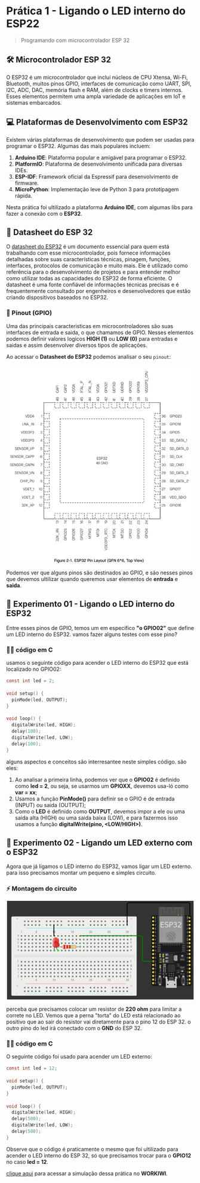 # Prática 1 - Ligando o LED interno do ESP22

> Programando com microcontrolador ESP 32

## 🛠️ Microcontrolador ESP 32

O ESP32 é um microcontrolador que inclui núcleos de CPU Xtensa, Wi-Fi, Bluetooth, muitos pinos GPIO, interfaces de comunicação como UART, SPI, I2C, ADC, DAC, memória flash e RAM, além de clocks e timers internos. Esses elementos permitem uma ampla variedade de aplicações em IoT e sistemas embarcados.

## 💻 Plataformas de Desenvolvimento com ESP32

Existem várias plataformas de desenvolvimento que podem ser usadas para programar o ESP32. Algumas das mais populares incluem:
1. **Arduino IDE**: Plataforma popular e amigável para programar o ESP32.
2. **PlatformIO**: Plataforma de desenvolvimento unificada para diversas IDEs.
3. **ESP-IDF**: Framework oficial da Espressif para desenvolvimento de firmware.
4. **MicroPython**: Implementação leve de Python 3 para prototipagem rápida.

Nesta prática foi ultilizado a plataforma **Arduino IDE**, com algumas libs para fazer a conexão com o **ESP32**.

## 📄 Datasheet do ESP 32

O [datasheet do ESP32](https://www.google.com/url?sa=t&source=web&rct=j&opi=89978449&url=https://www.espressif.com/sites/default/files/documentation/esp32_datasheet_en.pdf&ved=2ahUKEwjqyNbDvceFAxWxqpUCHWA-DnUQFnoECAYQAQ&usg=AOvVaw0aPqs26KTwgQAQ33yEvdPB) é um documento essencial para quem está trabalhando com esse microcontrolador, pois fornece informações detalhadas sobre suas características técnicas, pinagem, funções, interfaces, protocolos de comunicação e muito mais. Ele é utilizado como referência para o desenvolvimento de projetos e para entender melhor como utilizar todas as capacidades do ESP32 de forma eficiente. O datasheet é uma fonte confiável de informações técnicas precisas e é frequentemente consultado por engenheiros e desenvolvedores que estão criando dispositivos baseados no ESP32.

### 🔌 Pinout (GPIO)

Uma das principais caracteristicas em microcontroladores são suas interfaces de entrada e saida, o que chamamos de GPIO. Nesses elementos podemos definir valores logicos **HIGH (1)** ou **LOW (0)** para entradas e saidas e assim desenvolver diversos tipos de aplicações.

Ao acessar o **Datasheet do ESP32** podemos analisar o seu `pinout`:

<center>
    <img width=500 src="../p1/imgs/pinout_esp32.jpg"/>
</center>

Podemos ver que alguns pinos são destinados ao GPIO, e são nesses pinos que devemos ultilizar quando queremos usar elementos de **entrada** e **saida**.

## 🧪 Experimento 01 - Ligando o LED interno do ESP32

Entre esses pinos de GPIO, temos um em especifico **"o GPIO02"** que define um LED interno do ESP32. vamos fazer alguns testes com esse pino?

### 🧑‍💻 código em C

usamos o seguinte código para acender o LED interno do ESP32 que está localizado no GPIO02:

```C
const int led = 2;

void setup() {
  pinMode(led, OUTPUT);
}

void loop() {
  digitalWrite(led, HIGH);
  delay(100);
  digitalWrite(led, LOW);
  delay(100);
}
```
alguns aspectos e conceitos são interresantee neste simples código. são eles:

1. Ao analisar a primeira linha, podemos ver que o **GPIO02** é definido como **led = 2**, ou seja, se usarmos um **GPIOXX**, devemos usa-ló como **var = xx**;
2. Usamos a função **PinMode()** para definir se o GPIO é de entrada (INPUT) ou saida (OUTPUT);
3. Como o **LED** é definido como **OUTPUT**, devemos impor a ele ou uma saida alta (HIGH) ou uma saida baixa (LOW), e para fazermos isso usamos a função **digitalWrite(pino, <LOW/HIGH>)**.

## 🧪 Experimento 02 - Ligando um LED externo com o ESP32

Agora que já ligamos o LED interno do ESP32, vamos ligar um LED externo. para isso precisamos montar um pequeno e simples circuito.

### ⚡️ Montagem do circuito

<center>
    <img width=500 src="../p1/imgs/led_externo.png"/>
</center>

perceba que precisamos colocar um resistor de **220 ohm** para limitar a correte no LED. Vemos que a perna "torta" do LED está relacionado ao positivo que ao sair do resistor vai diretamente para o pino 12 do ESP 32. o outro pino do led irá conectado com o **GND** do ESP 32.

### 🧑‍💻 código em C

O seguinte código foi usado para acender um LED externo:

```C
const int led = 12;

void setup() {
  pinMode(led, OUTPUT);
}

void loop() {
  digitalWrite(led, HIGH);
  delay(500);
  digitalWrite(led, LOW);
  delay(500);
}

```
Observe que o código é praticamente o mesmo que foi ultilizado para acender o LED interno do ESP 32, só que precisamos trocar para o **GPIO12** no caso **led = 12**.

[clique aqui](https://wokwi.com/projects/395356276825518081) para acessar a simulação dessa prática no **WORKIWI**.